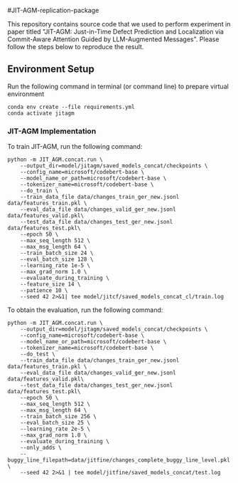 #JIT-AGM-replication-package

This repository contains source code that we used to perform experiment in paper titled "JIT-AGM: Just-in-Time Defect Prediction and Localization via Commit-Aware Attention Guided by LLM-Augmented Messages".
Please follow the steps below to reproduce the result.

## Environment Setup

Run the following command in terminal (or command line) to prepare virtual environment

```shell
conda env create --file requirements.yml
conda activate jitagm
```
### **JIT-AGM Implementation**

To train JIT-AGM, run the following command:

```shell
python -m JIT_AGM.concat.run \
    --output_dir=model/jitagm/saved_models_concat/checkpoints \
    --config_name=microsoft/codebert-base \
    --model_name_or_path=microsoft/codebert-base \
    --tokenizer_name=microsoft/codebert-base \
    --do_train \
    --train_data_file data/changes_train_ger_new.jsonl data/features_train.pkl \
    --eval_data_file data/changes_valid_ger_new.jsonl  data/features_valid.pkl\
    --test_data_file data/changes_test_ger_new.jsonl data/features_test.pkl\
    --epoch 50 \
    --max_seq_length 512 \
    --max_msg_length 64 \
    --train_batch_size 24 \
    --eval_batch_size 128 \
    --learning_rate 1e-5 \
    --max_grad_norm 1.0 \
    --evaluate_during_training \
    --feature_size 14 \
    --patience 10 \
    --seed 42 2>&1| tee model/jitcf/saved_models_concat_cl/train.log

```

To obtain the evaluation, run the following command:

```shell
python -m JIT_AGM.concat.run \
    --output_dir=model/jitagm/saved_models_concat/checkpoints \
    --config_name=microsoft/codebert-base \
    --model_name_or_path=microsoft/codebert-base \
    --tokenizer_name=microsoft/codebert-base \
    --do_test \
    --train_data_file data/changes_train_ger_new.jsonl data/features_train.pkl \
    --eval_data_file data/changes_valid_ger_new.jsonl  data/features_valid.pkl\
    --test_data_file data/changes_test_ger_new.jsonl data/features_test.pkl\
    --epoch 50 \
    --max_seq_length 512 \
    --max_msg_length 64 \
    --train_batch_size 256 \
    --eval_batch_size 25 \
    --learning_rate 2e-5 \
    --max_grad_norm 1.0 \
    --evaluate_during_training \
    --only_adds \
    --buggy_line_filepath=data/jitfine/changes_complete_buggy_line_level.pkl \
    --seed 42 2>&1 | tee model/jitfine/saved_models_concat/test.log
```


